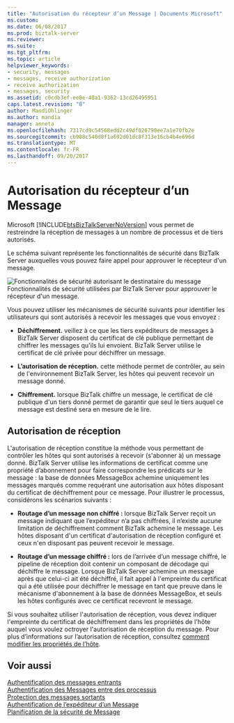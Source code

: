```yaml
---
title: "Autorisation du récepteur d’un Message | Documents Microsoft"
ms.custom: 
ms.date: 06/08/2017
ms.prod: biztalk-server
ms.reviewer: 
ms.suite: 
ms.tgt_pltfrm: 
ms.topic: article
helpviewer_keywords:
- security, messages
- messages, receive authorization
- receive authorization
- messages, security
ms.assetid: c0cdb3ef-ee8e-40a1-9362-13cd26495951
caps.latest.revision: "8"
author: MandiOhlinger
ms.author: mandia
manager: anneta
ms.openlocfilehash: 7317cd9c54568edd2c49df026790ee7a1e70fb2e
ms.sourcegitcommit: cb908c540d8f1a692d01dc8f313e16cb4b4e696d
ms.translationtype: MT
ms.contentlocale: fr-FR
ms.lasthandoff: 09/20/2017
---
```

# <a name="authorizing-the-receiver-of-a-message"></a>Autorisation du récepteur d’un Message
Microsoft [!INCLUDE[btsBizTalkServerNoVersion](../includes/btsbiztalkservernoversion-md.md)] vous permet de restreindre la réception de messages à un nombre de processus et de tiers autorisés.  
  
 Le schéma suivant représente les fonctionnalités de sécurité dans BizTalk Server auxquelles vous pouvez faire appel pour approuver le récepteur d'un message.  
  
 ![Fonctionnalités de sécurité autorisant le destinataire du message](../core/media/ebiz-plan-secoverview-authz.gif "ebiz_plan_secoverview_authz")  
Fonctionnalités de sécurité utilisées par BizTalk Server pour approuver le récepteur d'un message.  
  
 Vous pouvez utiliser les mécanismes de sécurité suivants pour identifier les utilisateurs qui sont autorisés à recevoir les messages que vous envoyez :  
  
-   **Déchiffrement.** veillez à ce que les tiers expéditeurs de messages à BizTalk Server disposent du certificat de clé publique permettant de chiffrer les messages qu'ils lui envoient. BizTalk Server utilise le certificat de clé privée pour déchiffrer un message.  
  
-   **L’autorisation de réception.** cette méthode permet de contrôler, au sein de l'environnement BizTalk Server, les hôtes qui peuvent recevoir un message donné.  
  
-   **Chiffrement.** lorsque BizTalk chiffre un message, le certificat de clé publique d'un tiers donné permet de garantir que seul le tiers auquel ce message est destiné sera en mesure de le lire.  
  
## <a name="receive-authorization"></a>Autorisation de réception  
 L'autorisation de réception constitue la méthode vous permettant de contrôler les hôtes qui sont autorisés à recevoir (s'abonner à) un message donné. BizTalk Server utilise les informations de certificat comme une propriété d’abonnement pour faire correspondre les prédicats sur le message : la base de données MessageBox achemine uniquement les messages marqués comme requérant une autorisation aux hôtes disposant du certificat de déchiffrement pour ce message. Pour illustrer le processus, considérons les scénarios suivants :  
  
-   **Routage d’un message non chiffré :** lorsque BizTalk Server reçoit un message indiquant que l’expéditeur n’a pas chiffrées, il n’existe aucune limitation de déchiffrement comment BizTalk achemine le message. Les hôtes disposant d'un certificat d'autorisation de réception configuré et ceux n'en disposant pas peuvent recevoir le message.  
  
-   **Routage d’un message chiffré :** lors de l’arrivée d’un message chiffré, le pipeline de réception doit contenir un composant de décodage qui déchiffre le message. Lorsque BizTalk Server achemine un message après que celui-ci ait été déchiffré, il fait appel à l'empreinte du certificat qui a été utilisée pour déchiffrer le message en tant que preuve dans le mécanisme d'abonnement à la base de données MessageBox, et seuls les hôtes configurés avec ce certificat recevront le message.  
  
 Si vous souhaitez utiliser l'autorisation de réception, vous devez indiquer l'empreinte du certificat de déchiffrement dans les propriétés de l'hôte auquel vous voulez octroyer l'autorisation de réception du message. Pour plus d’informations sur l’autorisation de réception, consultez [comment modifier les propriétés de l’hôte](../core/how-to-modify-host-properties.md).  
  
## <a name="see-also"></a>Voir aussi  
 [Authentification des messages entrants](../core/inbound-message-authentication.md)   
 [Authentification des Messages entre des processus](../core/authentication-of-messages-between-processes.md)   
 [Protection des messages sortants](../core/outbound-message-protection.md)   
 [Authentification de l’expéditeur d’un Message](../core/authenticating-the-sender-of-a-message.md)   
 [Planification de la sécurité de Message](../core/planning-message-security.md)
